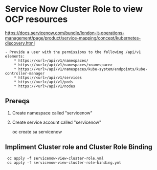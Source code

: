 # Service Now Cluster Role to view OCP resources

https://docs.servicenow.com/bundle/london-it-operations-management/page/product/service-mapping/concept/kubernetes-discovery.html

	- Provide a user with the permissions to the following /api/v1 elements:
		* https://<url>/api/v1/namespaces/
		* https://<url>/api/v1/namespaces/<namespace>
		* https://<url>/api/v1/namespaces/kube-system/endpoints/kube-controller-manager
		* https://<url>/api/v1/services
		* https://<url>/api/v1/pods
		* https://<url>/api/v1/nodes


## Prereqs

1. Create namespace called "servicenow"

2. Create service account called "servicenow"

	 oc create sa servicenow


## Impliment Cluster role and Cluster Role Binding
	
	 oc apply -f servicenow-view-cluster-role.yml
	 oc apply -f servicenow-view-cluster-role-binding.yml  
